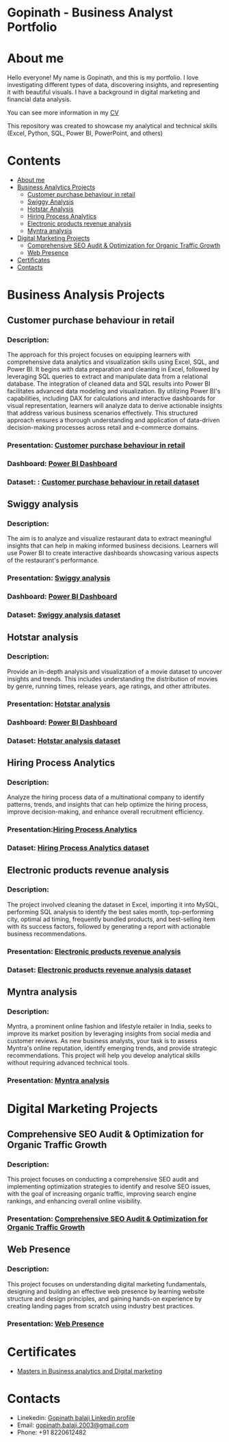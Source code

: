 # Gopinath - Business Analyst Portfolio
# About me <a name="about-me"></a>
Hello everyone! My name is Gopinath, and this is my portfolio.
I love investigating different types of data, discovering insights, and representing it with beautiful visuals.
I have a background in digital marketing and financial data analysis.

You can see more information in my [CV](https://drive.google.com/file/d/1T3C_TU1Y1u5faUsc0wbsP6zGFKxeWP-m/view?usp=sharing)

This repository was created to showcase my analytical and technical skills (Excel, Python, SQL, Power BI, PowerPoint, and others)

# Contents
* [About me](#about-me)
* [Business Analytics Projects](#business-analysis-projects)
  * [Customer purchase behaviour in retail](#customer-purchase-behaviour-in-retail)
  * [Swiggy Analysis](#swiggy-analysis)
  * [Hotstar Analysis](#hotstar-analysis)
  * [Hiring Process Analytics](#Hiring-Process-Analytics)
  * [Electronic products revenue analysis](#electronic-products-revenue-analysis)
  * [Myntra analysis](#myntra-analysis)
* [Digital Marketing Projects](#digital-marketing-projects)
  * [Comprehensive SEO Audit & Optimization for Organic Traffic Growth](#comprehensive-seo-audit)
  * [Web Presence](#web-presence)
* [Certificates](#certificates)
* [Contacts](#contacts)

# Business Analysis Projects <a name="business-analysis-projects"></a>

## Customer purchase behaviour in retail <a name="customer-purchase-behaviour-in-retail"></a>
### Description:
The approach for this project focuses on equipping learners with comprehensive data analytics and visualization skills using Excel, SQL, and Power BI. It begins with data preparation and cleaning in Excel, followed by leveraging SQL queries to extract and manipulate data from a relational database. The integration of cleaned data and SQL results into Power BI facilitates advanced data modeling and visualization. By utilizing Power BI's capabilities, including DAX for calculations and interactive dashboards for visual representation, learners will analyze data to derive actionable insights that address various business scenarios effectively. This structured approach ensures a thorough understanding and application of data-driven decision-making processes across retail and e-commerce domains.

### Presentation: [Customer purchase behaviour in retail](https://docs.google.com/presentation/d/11d2oash9gskWUPngCdEy5AcaKmrPcyVf/edit?usp=sharing&ouid=108759140109935168294&rtpof=true&sd=true)
### Dashboard: [Power BI Dashboard](https://drive.google.com/file/d/1pOI0ShJS0Pkeep7mqOzftsVpwwqI3EjO/view?usp=sharing)
### Dataset: : [Customer purchase behaviour in retail dataset](https://drive.google.com/file/d/1iWvKxkaMlO2WhAuhDAeTiZFv3QzWM78e/view?usp=sharing)

## Swiggy analysis <a name="swiggy-analysis"></a>
### Description:
The aim is to analyze and visualize restaurant data to extract meaningful insights that can help in making informed business decisions. Learners will use Power BI to create interactive dashboards showcasing various aspects of the restaurant's performance.

### Presentation: [Swiggy analysis](https://docs.google.com/presentation/d/1mkMm9aZg0v64zWRxR_VZjlSTlAAOqKAj/edit?usp=sharing&ouid=108759140109935168294&rtpof=true&sd=true)
### Dashboard: [Power BI Dashboard](https://drive.google.com/file/d/1lnsTpEksTi3oF4tc2yOMmeJOg8x882Aq/view?usp=sharing)
### Dataset: [Swiggy analysis dataset](https://docs.google.com/spreadsheets/d/1Q2mD7pdKkmpzd5WKAiVu1Y0sLJ1WpnzvHn-y8WqjMoA/edit?gid=736552329#gid=736552329)

## Hotstar analysis <a name="hotstar-analysis"></a>
### Description:
Provide an in-depth analysis and visualization of a movie dataset to uncover insights and trends. This includes understanding the distribution of movies by genre, running times, release years, age ratings, and other attributes.

### Presentation: [Hotstar analysis](https://docs.google.com/presentation/d/1IXriYGxc7Cm-hRsZ4T9h-S16q_rKzYU1/edit?usp=sharing&ouid=108759140109935168294&rtpof=true&sd=true)
### Dashboard: [Power BI Dashboard](https://drive.google.com/file/d/1Co8XHtmPuIIGmKTVYQmQbECNCIAZzgAI/view?usp=sharing)
### Dataset: [Hotstar analysis dataset](https://docs.google.com/spreadsheets/d/101EjQMzlHLeIbIGufyEGofBh4E8rqtItPXuolXjEzS0/edit?gid=1713652919#gid=1713652919)

## Hiring Process Analytics <a name="Hiring-Process-Analytics"></a>
### Description:
Analyze the hiring process data of a multinational company to identify patterns, trends, and insights that can help optimize the hiring process, improve decision-making, and enhance overall recruitment efficiency.

### Presentation:[Hiring Process Analytics](https://docs.google.com/presentation/d/1TdJaSW7T_GVbWt4PQMZbiMmtsP79NSkU/edit?usp=sharing&ouid=108759140109935168294&rtpof=true&sd=true)
### Dataset: [Hiring Process Analytics dataset](https://docs.google.com/spreadsheets/d/1wDRSjdJUPtoD2HyxLcyVVM42cbni9kAVRutvrcrmg0M/edit?gid=2092722043#gid=2092722043)

## Electronic products revenue analysis <a name="electronic-products-revenue-analysis"></a>
### Description:
The project involved cleaning the dataset in Excel, importing it into MySQL, performing SQL analysis to identify the best sales month, top-performing city, optimal ad timing, frequently bundled products, and best-selling item with its success factors, followed by generating a report with actionable business recommendations.

### Presentation: [Electronic products revenue analysis](https://docs.google.com/presentation/d/1UmcjJUtIZNyKkaVQ7dSkaxpY2SX3S4Em/edit?usp=sharing&ouid=108759140109935168294&rtpof=true&sd=true)
### Dataset: [Electronic products revenue analysis dataset](https://docs.google.com/spreadsheets/d/1178nqajl4ZqdVTrhfj1_VlOns9jhIJao5pcz-HX7vHA/edit?gid=625479360#gid=625479360)

## Myntra analysis <a name="myntra-analysis"></a>
### Description:
Myntra, a prominent online fashion and lifestyle retailer in India, seeks to improve its market position by leveraging insights from social media and customer reviews. As new business analysts, your task is to assess Myntra's online reputation, identify emerging trends, and provide strategic recommendations. This project will help you develop analytical skills without requiring advanced technical tools.

### Presentation: [Myntra analysis](https://docs.google.com/presentation/d/1abNKlfhQm37IWIeNgzjZYCELPa0_uYIb/edit?usp=sharing&ouid=108759140109935168294&rtpof=true&sd=true)

# Digital Marketing Projects <a name="digital-marketing-projects"></a>

## Comprehensive SEO Audit & Optimization for Organic Traffic Growth <a name="comprehensive-seo-audit"></a>
### Description:
This project focuses on conducting a comprehensive SEO audit and implementing optimization strategies to identify and resolve SEO issues, with the goal of increasing organic traffic, improving search engine rankings, and enhancing overall online visibility.

### Presentation: [Comprehensive SEO Audit & Optimization for Organic Traffic Growth](https://docs.google.com/presentation/d/1O6xjqXL_mlJlqOn7VdeXpwjg07PC2eEM/edit?usp=sharing&ouid=108759140109935168294&rtpof=true&sd=true)


## Web Presence <a name="web-presence"></a>
### Description:
This project focuses on understanding digital marketing fundamentals, designing and building an effective web presence by learning website structure and design principles, and gaining hands-on experience by creating landing pages from scratch using industry best practices.

### Presentation: [Web Presence](https://docs.google.com/presentation/d/1BoN1DQ6cm1Lpt-4Nhojbxcj9bTQmxLdK/edit?usp=sharing&ouid=108759140109935168294&rtpof=true&sd=true)


# Certificates <a name="certificates"></a>
  * [Masters in Business analytics and Digital marketing](https://www.guvi.in/certificate?id=33Y175908jM3BD4572)

# Contacts <a name="contacts"></a>
  * Linekedin: [Gopinath balaji Linkedin profile](linkedin.com/in/gopinath-balaji-1b946836a)
  * Email: gopinath.balaji.2003@gmail.com
  * Phone: +91 8220612482 

